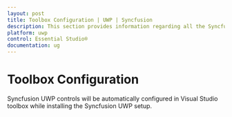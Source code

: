 ```yaml
---
layout: post
title: Toolbox Configuration | UWP | Syncfusion
description: This section provides information regarding all the Syncfusion Essential Studio® utilities and its usage
platform: uwp
control: Essential Studio®
documentation: ug
---
```


# Toolbox Configuration

Syncfusion UWP controls will be automatically configured in Visual Studio toolbox while installing the Syncfusion UWP setup.